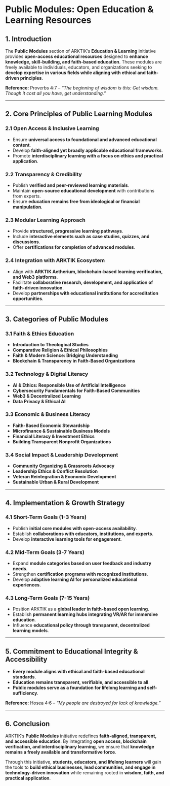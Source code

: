 # **Public Modules: Open Education & Learning Resources**

## **1. Introduction**
The **Public Modules** section of ARKTIK’s **Education & Learning** initiative provides **open-access educational resources** designed to **enhance knowledge, skill-building, and faith-based education**. These modules are freely available to individuals, educators, and organizations seeking to **develop expertise in various fields while aligning with ethical and faith-driven principles**.

**Reference:** Proverbs 4:7 – *“The beginning of wisdom is this: Get wisdom. Though it cost all you have, get understanding.”*

---

## **2. Core Principles of Public Learning Modules**
### **2.1 Open Access & Inclusive Learning**
- Ensure **universal access to foundational and advanced educational content**.
- Develop **faith-aligned yet broadly applicable educational frameworks**.
- Promote **interdisciplinary learning with a focus on ethics and practical application**.

### **2.2 Transparency & Credibility**
- Publish **verified and peer-reviewed learning materials**.
- Maintain **open-source educational development** with contributions from experts.
- Ensure **education remains free from ideological or financial manipulation**.

### **2.3 Modular Learning Approach**
- Provide **structured, progressive learning pathways**.
- Include **interactive elements such as case studies, quizzes, and discussions**.
- Offer **certifications for completion of advanced modules**.

### **2.4 Integration with ARKTIK Ecosystem**
- Align with **ARKTIK Aetherium, blockchain-based learning verification, and Web3 platforms**.
- Facilitate **collaborative research, development, and application of faith-driven innovation**.
- Develop **partnerships with educational institutions for accreditation opportunities**.

---

## **3. Categories of Public Modules**
### **3.1 Faith & Ethics Education**
- **Introduction to Theological Studies**
- **Comparative Religion & Ethical Philosophies**
- **Faith & Modern Science: Bridging Understanding**
- **Blockchain & Transparency in Faith-Based Organizations**

### **3.2 Technology & Digital Literacy**
- **AI & Ethics: Responsible Use of Artificial Intelligence**
- **Cybersecurity Fundamentals for Faith-Based Communities**
- **Web3 & Decentralized Learning**
- **Data Privacy & Ethical AI**

### **3.3 Economic & Business Literacy**
- **Faith-Based Economic Stewardship**
- **Microfinance & Sustainable Business Models**
- **Financial Literacy & Investment Ethics**
- **Building Transparent Nonprofit Organizations**

### **3.4 Social Impact & Leadership Development**
- **Community Organizing & Grassroots Advocacy**
- **Leadership Ethics & Conflict Resolution**
- **Veteran Reintegration & Economic Development**
- **Sustainable Urban & Rural Development**

---

## **4. Implementation & Growth Strategy**
### **4.1 Short-Term Goals (1-3 Years)**
- Publish **initial core modules with open-access availability**.
- Establish **collaborations with educators, institutions, and experts**.
- Develop **interactive learning tools for engagement**.

### **4.2 Mid-Term Goals (3-7 Years)**
- Expand **module categories based on user feedback and industry needs**.
- Strengthen **certification programs with recognized institutions**.
- Develop **adaptive learning AI for personalized educational experiences**.

### **4.3 Long-Term Goals (7-15 Years)**
- Position ARKTIK as a **global leader in faith-based open learning**.
- Establish **permanent learning hubs integrating VR/AR for immersive education**.
- Influence **educational policy through transparent, decentralized learning models**.

---

## **5. Commitment to Educational Integrity & Accessibility**
- **Every module aligns with ethical and faith-based educational standards**.
- **Education remains transparent, verifiable, and accessible to all**.
- **Public modules serve as a foundation for lifelong learning and self-sufficiency**.

**Reference:** Hosea 4:6 – *“My people are destroyed for lack of knowledge.”*

---

## **6. Conclusion**
ARKTIK’s **Public Modules** initiative redefines **faith-aligned, transparent, and accessible education**. By integrating **open access, blockchain verification, and interdisciplinary learning**, we ensure that **knowledge remains a freely available and transformative force**.

Through this initiative, **students, educators, and lifelong learners** will gain the tools to **build ethical businesses, lead communities, and engage in technology-driven innovation** while remaining rooted in **wisdom, faith, and practical application**.

